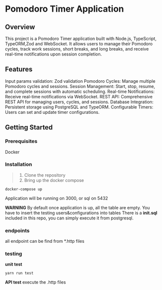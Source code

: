 # Pomodoro Timer Application
## Overview
This project is a Pomodoro Timer application built with Node.js, TypeScript, TypeORM,Zod and WebSocket. It allows users to manage their Pomodoro cycles, track work sessions, short breaks, and long breaks, and receive real-time notifications upon session completion.

## Features
Input params validation: Zod validation
Pomodoro Cycles: Manage multiple Pomodoro cycles and sessions.
Session Management: Start, stop, resume, and complete sessions with automatic scheduling.
Real-time Notifications: Receive real-time notifications via WebSocket.
REST API: Comprehensive REST API for managing users, cycles, and sessions.
Database Integration: Persistent storage using PostgreSQL and TypeORM.
Configurable Timers: Users can set and update timer configurations.

## Getting Started
### Prerequisites
Docker

### Installation
>1. Clone the repository
>2. Bring up the docker compose
```console
docker-compose up
```

Application will be running on 3000, or sql on 5432

**WARNING**
By default once application is up, all the table are empty.
You have to insert the testing users&configurations into tables
There is a **init.sql** included in this repo, you can simply execute it from postgresql.

### endpoints
all endpoint can be find from *.http files

### testing
**unit test**
```console
yarn run test
```

**API test**
execute the .http files